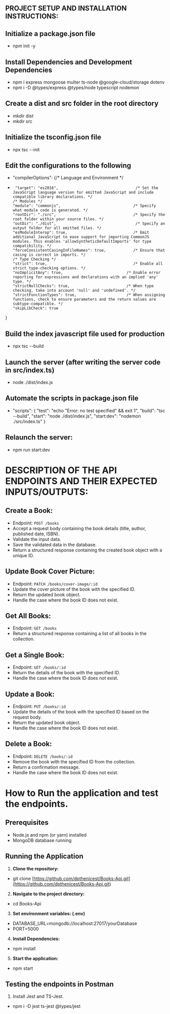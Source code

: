 ## PROJECT SETUP AND INSTALLATION INSTRUCTIONS:

## Initialize a package.json file

- npm init -y

## Install Dependencies and Development Dependencies

- npm i express mongoose multer ts-node @google-cloud/storage dotenv
- npm i -D @types/express @types/node typescript nodemon

## Create a dist and src folder in the root directory

- mkdir dist
- mkdir src

## Initialize the tsconfig.json file

- npx tsc --init

## Edit the configurations to the following

- "compilerOptions": {/* Language and Environment */
-      "target": "es2016",                                  /* Set the JavaScript language version for emitted JavaScript and include compatible library declarations. */
      /* Modules */
      "module": "commonjs",                                /* Specify what module code is generated. */
      "rootDir": "./src",                                  /* Specify the root folder within your source files. */
      "outDir": "./dist",                                   /* Specify an output folder for all emitted files. */
      "esModuleInterop": true,                             /* Emit additional JavaScript to ease support for importing CommonJS modules. This enables 'allowSyntheticDefaultImports' for type compatibility. */
      "forceConsistentCasingInFileNames": true,            /* Ensure that casing is correct in imports. */
      /* Type Checking */
      "strict": true,                                      /* Enable all strict type-checking options. */
      "noImplicitAny": true,                            /* Enable error reporting for expressions and declarations with an implied 'any' type. */
      "strictNullChecks": true,                         /* When type checking, take into account 'null' and 'undefined'. */
      "strictFunctionTypes": true,                      /* When assigning functions, check to ensure parameters and the return values are subtype-compatible. */
      "skipLibCheck": true
 }
 

## Build the index javascript file used for production

- npx tsc --build

## Launch the server (after writing the server code in src/index.ts)

- node ./dist/index.js

## Automate the scripts in package.json file

- "scripts": {
  "test": "echo \"Error: no test specified\" && exit 1",
  "build": "tsc --build",
  "start": "node ./dist/index.js",
  "start:dev": "nodemon ./src/index.ts"
  }

## Relaunch the server:

- npm run start:dev

# DESCRIPTION OF THE API ENDPOINTS AND THEIR EXPECTED INPUTS/OUTPUTS:

## Create a Book:
- Endpoint: `POST /books`
- Accept a request body containing the book details (title, author, published date, ISBN).
- Validate the input data.
- Save the validated data in the database.
- Return a structured response containing the created book object with a unique ID.

## Update Book Cover Picture:
- Endpoint: `PATCH /books/cover-image/:id`
- Update the cover picture of the book with the specified ID.
- Return the updated book object.
- Handle the case where the book ID does not exist.

## Get All Books:
- Endpoint: `GET /books`
- Return a structured response containing a list of all books in the collection.

## Get a Single Book:
- Endpoint: `GET /books/:id`
- Return the details of the book with the specified ID.
- Handle the case where the book ID does not exist.

## Update a Book:
- Endpoint: `PUT /books/:id`
- Update the details of the book with the specified ID based on the request body.
- Return the updated book object.
- Handle the case where the book ID does not exist.

## Delete a Book:
- Endpoint: `DELETE /books/:id`
- Remove the book with the specified ID from the collection.
- Return a confirmation message.
- Handle the case where the book ID does not exist.

# How to Run the application and test the endpoints.

## Prerequisites
* Node.js and npm (or yarn) installed
* MongoDB database running

## Running the Application
1. **Clone the repository:**
- git clone [https://github.com/dpthenicest/Books-Api.git](https://github.com/dpthenicest/Books-Api.git)

2. **Navigate to the project directory:**
- cd Books-Api

3. **Set environment variables: (.env)**
- DATABASE_URL=mongodb://localhost:27017/yourDatabase
- PORT=5000

4. **Install Dependencies:**
- npm install

5. **Start the application:**
- npm start

## Testing the endpoints in Postman

1. Install Jest and TS-Jest.
- npm i -D jest ts-jest @types/jest



